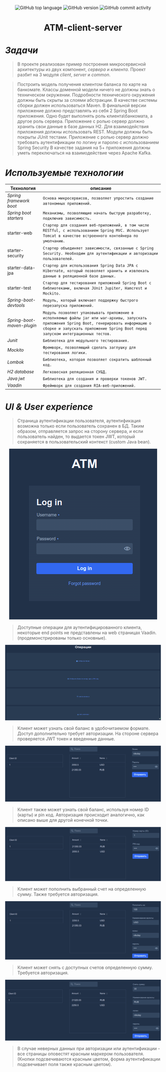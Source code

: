 <p align="center">
<img alt="GitHub top language" src="https://img.shields.io/github/languages/top/Galads/ATM-client-server?color=green&logo=java">
<img alt="GitHub version" src="https://img.shields.io/badge/version-1.8-yellowgreen">
<img alt="GitHub commit activity" src="https://img.shields.io/github/commit-activity/m/Galads/ATM-client-server?color=yellow&logo=github">
</p>
<h1 style="text-align: center;">ATM-client-server</h1>

# _Задачи_

> В проекте реализован пример построения микросервисной архитектуры из двух компонент,
_cервера_ и _клиента_. Проект разбит на 3 модуля _client_, _server_ и _common_.

> Построить модель получения клиентом баланса по карте на банкомате. Классы доменной модели ничего не должны знать о техническом окружении. Подробности технического окружения должны быть скрыты за слоями абстракции. В качестве системы сборки должен использоваться Maven. В финальной версии приложение должно представлять из себя 2 Spring Boot приложения. Одно будет выполнять роль клиента\банкомата, а другое роль сервера. Приложение с ролью сервер должно хранить свои данные в базе данных H2. Для взаимодействия приложения должны использовать REST. Модули должны быть покрыты JUnit тестами. Приложение с ролью сервер должно требовать аутентификации по логину и паролю с использованием Spring Security В качестве задания на 5+ приложения должны уметь переключаться на взаимодействие через Apache Kafka.

# _Используемые технологии_

| Технология                 | описание                                                                                                                                                                                                                      |
|----------------------------|-------------------------------------------------------------------------------------------------------------------------------------------------------------------------------------------------------------------------------|
| *Spring framework boot*    | `Основа микросервисов, позволяет упростить создание автономных приложений.`                                                                                                                                                   |
| *Spring boot starters*     | `Механизмы, позволяющие начать быструю разработку, подключив зависимость.`                                                                                                                                                    |         
| starter-web                | `Стартер для создания веб-приложений, в том числе RESTful, с использованием Spring MVC. Использует Tomcat в качестве встроенного контейнера по умолчанию.`                                                                    |         
| starter-security           | `Стартер объединяет зависимости, связанные с Spring Security. Необходим для аутентификации и авторизации пользователей.`                                                                                                      |         
| starter-data-jpa           | `Стартер для использования Spring Data JPA с Hibernate, который позволяет хранить и извлекать данные в реляционной базе данных.`                                                                                              |         
| starter-test               | `Стартер для тестирования приложений Spring Boot с библиотеками, включая JUnit Jupiter, Hamcrest и Mockito.`                                                                                                                  |         
| *Spring-boot-devtools*     | `Модуль, который включает поддержку быстрого перезапуска приложений.`                                                                                                                                                         |         
| *Spring-boot-maven-plugin* | `Модуль позволяет упаковывать приложение в исполняемые файлы jar или war-архивы, запускать приложения Spring Boot, генерировать информацию о сборке и запускать приложение Spring Boot перед запуском интеграционных тестов.` |
| *Junit*                    | `Библиотека для модульного тестирования.`                                                                                                                                                                                     |         
| *Mockito*                  | `Фремворк, позволяющий сделать заглушку для тестирования логики.`                                                                                                                                                             |         
| *Lombok*                   | `Библиотека, которая позволяет сократить шаблонный код.`                                                                                                                                                                      |         
| *H2 database*              | `Легковесная реляционная СУБД.`                                                                                                                                                                                               |         
| *Java jwt*                 | `Библиотека для создания и проверки токенов JWT.`                                                                                                                                                                             |         
| *Vaadin*                   | `Фреймворк для создания RIA-веб-приложений.`                                                                                                                                                                                  |         

# _UI & User experience_
>Страница аутентификации пользователя, аутентификация возможна только если пользователь сохранен в БД. Таким образом,
отправляется запрос на сторону сервера, и если пользователь найден, то выдается токен JWT, который сохраняется в
пользовательский контекст (custom Java bean).
<div style="text-align:center"><img src ="GitSources/loginPage.png" /></div>

>Доступные операции для аутентифицированного клиента, некоторые end points не представлены на web страницах Vaadin.
(продемонстрированы только основные).
<div style="text-align:center"><img src ="GitSources/operationPage.png" /></div>

>Клиент может узнать свой баланс в удобочитаемом формате. Доступ дополнительно требует авторизации.
На стороне сервера проверяется JWT токен и введенные данные.
<div style="text-align:center"><img src ="GitSources/getBalancePage.png" /></div>

>Клиент также может узнать свой баланс, используя номер ID (карты) и pin код. Авторизация происходит аналогично,
как описано выше для другой конечной точки.
<div style="text-align:center"><img src ="GitSources/getBalanceByPinPage.png" /></div>

>Клиент может пополнить выбранный счет на определенную сумму. Также требуется авторизация.
<div style="text-align:center"><img src ="GitSources/depositPage.png" /></div>

>Клиент может снять с доступных счетов определенную сумму. Требуется авторизация.
<div style="text-align:center"><img src ="GitSources/withdrawPage.png" /></div>

>В случае неверных данных при авторизации или аутентификации - все страницы оповестят красным маркером пользователя. 
(Кнопки подсвечиваются красным цветом, форма аутентификации подсвечивает поля также красным цветом). 
